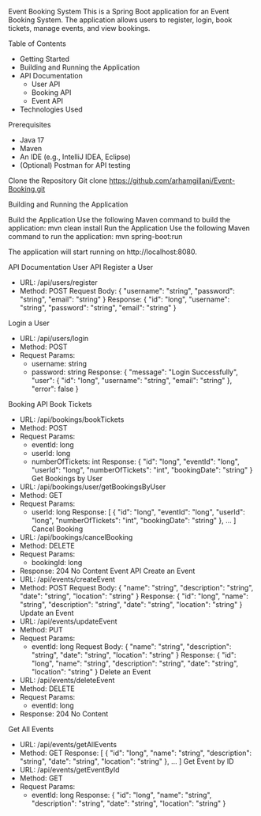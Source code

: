 Event Booking System
This is a Spring Boot application for an Event Booking System. The application allows users to register, login, book tickets, manage events, and view bookings.


Table of Contents
* Getting Started
* Building and Running the Application
* API Documentation
   * User API
   * Booking API
   * Event API
* Technologies Used


Prerequisites
* Java 17
* Maven
* An IDE (e.g., IntelliJ IDEA, Eclipse)
* (Optional) Postman for API testing


Clone the Repository
Git clone https://github.com/arhamgillani/Event-Booking.git


Building and Running the Application

Build the Application
Use the following Maven command to build the application:
mvn clean install
Run the Application
Use the following Maven command to run the application:
mvn spring-boot:run


The application will start running on http://localhost:8080.

API Documentation
User API
Register a User
* URL: /api/users/register
* Method: POST
Request Body:
{
  "username": "string",
  "password": "string",
  "email": "string"
}
Response:
{
  "id": "long",
  "username": "string",
  "password": "string",
  "email": "string"
}


Login a User
* URL: /api/users/login
* Method: POST
* Request Params:
   * username: string
   * password: string
Response:
{
  "message": "Login Successfully",
  "user": {
    "id": "long",
    "username": "string",
    "email": "string"
  },
  "error": false
}




Booking API
Book Tickets
* URL: /api/bookings/bookTickets
* Method: POST
* Request Params:
   * eventId: long
   * userId: long
   * numberOfTickets: int
Response:
{
  "id": "long",
  "eventId": "long",
  "userId": "long",
  "numberOfTickets": "int",
  "bookingDate": "string"
}
Get Bookings by User
* URL: /api/bookings/user/getBookingsByUser
* Method: GET
* Request Params:
   * userId: long
Response:
[
  {
    "id": "long",
    "eventId": "long",
    "userId": "long",
    "numberOfTickets": "int",
    "bookingDate": "string"
  },
  ...
]
Cancel Booking
* URL: /api/bookings/cancelBooking
* Method: DELETE
* Request Params:
   * bookingId: long
* Response: 204 No Content
Event API
Create an Event
* URL: /api/events/createEvent
* Method: POST
Request Body:
{
  "name": "string",
  "description": "string",
  "date": "string",
  "location": "string"
}
Response:
{
  "id": "long",
  "name": "string",
  "description": "string",
  "date": "string",
  "location": "string"
}
Update an Event
* URL: /api/events/updateEvent
* Method: PUT
* Request Params:
   * eventId: long
Request Body:
{
  "name": "string",
  "description": "string",
  "date": "string",
  "location": "string"
}
Response:
{
  "id": "long",
  "name": "string",
  "description": "string",
  "date": "string",
  "location": "string"
}
Delete an Event
* URL: /api/events/deleteEvent
* Method: DELETE
* Request Params:
   * eventId: long
* Response: 204 No Content


Get All Events
* URL: /api/events/getAllEvents
* Method: GET
Response:
[
  {
    "id": "long",
    "name": "string",
    "description": "string",
    "date": "string",
    "location": "string"
  },
  ...
]
Get Event by ID
* URL: /api/events/getEventById
* Method: GET
* Request Params:
   * eventId: long
Response:
{
  "id": "long",
  "name": "string",
  "description": "string",
  "date": "string",
  "location": "string"
}
